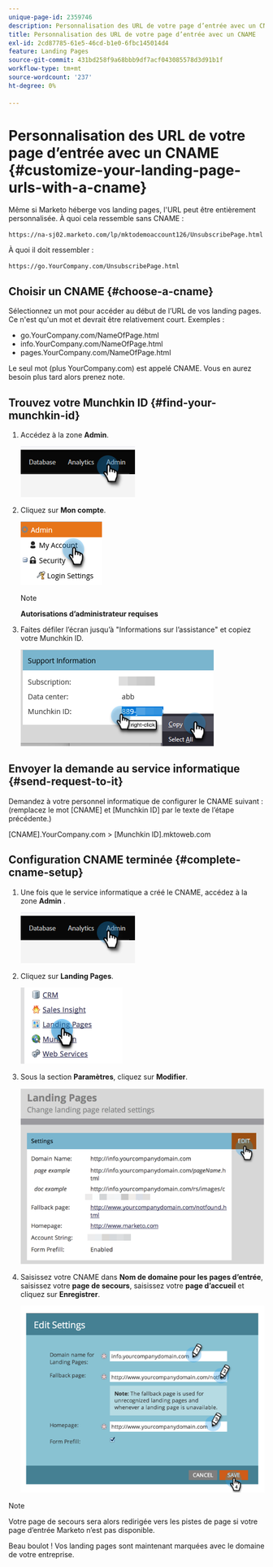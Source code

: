 ```yaml
---
unique-page-id: 2359746
description: Personnalisation des URL de votre page d’entrée avec un CNAME - Documents Marketo - Documentation du produit
title: Personnalisation des URL de votre page d’entrée avec un CNAME
exl-id: 2cd87785-61e5-46cd-b1e0-6fbc145014d4
feature: Landing Pages
source-git-commit: 431bd258f9a68bbb9df7acf043085578d3d91b1f
workflow-type: tm+mt
source-wordcount: '237'
ht-degree: 0%

---
```


# Personnalisation des URL de votre page d’entrée avec un CNAME {#customize-your-landing-page-urls-with-a-cname}

Même si Marketo héberge vos landing pages, l&#39;URL peut être entièrement personnalisée. À quoi cela ressemble sans CNAME :

`https://na-sj02.marketo.com/lp/mktodemoaccount126/UnsubscribePage.html`

À quoi il doit ressembler :

`https://go.YourCompany.com/UnsubscribePage.html`

## Choisir un CNAME {#choose-a-cname}

Sélectionnez un mot pour accéder au début de l’URL de vos landing pages. Ce n&#39;est qu&#39;un mot et devrait être relativement court. Exemples :

* go.YourCompany.com/NameOfPage.html
* info.YourCompany.com/NameOfPage.html
* pages.YourCompany.com/NameOfPage.html

Le seul mot (plus YourCompany.com) est appelé CNAME. Vous en aurez besoin plus tard alors prenez note.

## Trouvez votre Munchkin ID {#find-your-munchkin-id}

1. Accédez à la zone **Admin**.

   ![](assets/customize-your-landing-page-urls-with-a-cname-1.png)

1. Cliquez sur **Mon compte**.

   ![](assets/customize-your-landing-page-urls-with-a-cname-2.png)

   >[!NOTE]
   >
   >**Autorisations d’administrateur requises**

1. Faites défiler l’écran jusqu’à &quot;Informations sur l’assistance&quot; et copiez votre Munchkin ID.

   ![](assets/customize-your-landing-page-urls-with-a-cname-3.png)

## Envoyer la demande au service informatique {#send-request-to-it}

Demandez à votre personnel informatique de configurer le CNAME suivant : (remplacez le mot [CNAME] et [Munchkin ID] par le texte de l’étape précédente.)

[CNAME].YourCompany.com > [Munchkin ID].mktoweb.com

## Configuration CNAME terminée {#complete-cname-setup}

1. Une fois que le service informatique a créé le CNAME, accédez à la zone **Admin** .

   ![](assets/customize-your-landing-page-urls-with-a-cname-4.png)

1. Cliquez sur **Landing Pages**.

   ![](assets/customize-your-landing-page-urls-with-a-cname-5.png)

1. Sous la section **Paramètres**, cliquez sur **Modifier**.

   ![](assets/customize-your-landing-page-urls-with-a-cname-6.png)

1. Saisissez votre CNAME dans **Nom de domaine pour les pages d’entrée**, saisissez votre **page de secours**, saisissez votre **page d’accueil** et cliquez sur **Enregistrer**.

   ![](assets/customize-your-landing-page-urls-with-a-cname-7.png)

>[!NOTE]
>
>Votre page de secours sera alors redirigée vers les pistes de page si votre page d’entrée Marketo n’est pas disponible.

Beau boulot ! Vos landing pages sont maintenant marquées avec le domaine de votre entreprise.
